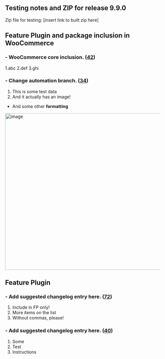 ## Testing notes and ZIP for release 9.9.0

Zip file for testing: [insert link to built zip here]

## Feature Plugin and package inclusion in WooCommerce

### - WooCommerce core inclusion. ([42](https://github.com/opr/woocommerce-gutenberg-products-block/pull/42))

1.abc
2.def
3.ghi


### - Change automation branch. ([34](https://github.com/opr/woocommerce-gutenberg-products-block/pull/34))

1. This is some test data
2. And it actually has an image!

- And some other **formatting**
<img width="508" alt="image" src="https://user-images.githubusercontent.com/5656702/168291618-8ad0f673-0a21-4f8e-8797-25eb99e2d3e4.png">


## Feature Plugin

### - Add suggested changelog entry here. ([72](https://github.com/opr/woocommerce-gutenberg-products-block/pull/72))

1. Include in FP only!
2. More items on the list
3. Without commas, please!


### - Add suggested changelog entry here. ([40](https://github.com/opr/woocommerce-gutenberg-products-block/pull/40))

1. Some
2. Test
3. Instructions



